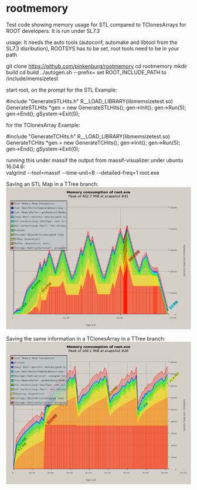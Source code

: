 # rootmemory
Test code showing memory usage for STL compared to TClonesArrays for ROOT developers. It is run under SL7.3

usage:
It needs the auto tools (autoconf, automake and libtool from the SL7.3 disribution), ROOTSYS has to be set, root tools need to be in your path

git clone https://github.com/pinkenburg/rootmemory
cd rootmemory
mkdir build
cd build
../autogen.sh --prefix=<install area>
set ROOT_INCLUDE_PATH to <install area>/include/memsizetest

start root, on the prompt for the STL Example:

#include "GenerateSTLHits.h"
R__LOAD_LIBRARY(libmemsizetest.so)
  GenerateSTLHits *gen = new GenerateSTLHits();
  gen->Init();
  gen->Run(5);
  gen->End();
  gSystem->Exit(0);

for the TClonesArray Example:

#include "GenerateTCHits.h"
R__LOAD_LIBRARY(libmemsizetest.so)
  GenerateTCHits *gen = new GenerateTCHits();
  gen->Init();
  gen->Run(5);
  gen->End();
  gSystem->Exit(0);


running this under massif the output from massif-visualizer under ubuntu 16.04.6: </br>
valgrind --tool=massif --time-unit=B --detailed-freq=1 root.exe


Saving an STL Map in a TTree branch:
![STL Object](STLMap.png)

Saving the same information in a TClonesArray in a TTree branch:
![TClonesArray](TClonesArray.png)

